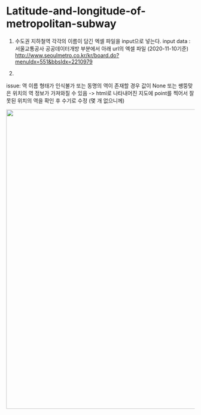# Latitude-and-longitude-of-metropolitan-subway
1. 수도권 지하철역 각각의 이름이 담긴 엑셀 파일을 input으로 넣는다.
input data : 서울교통공사 공공데이터개방 부분에서 아래 url의 엑셀 파일 (2020-11-10기준)
http://www.seoulmetro.co.kr/kr/board.do?menuIdx=551&bbsIdx=2210979

2. 

issue: 역 이름 형태가 인식불가 또는 동명의 역이 존재할 경우 값이 None 또는 쌩뚱맞은 위치의 역 정보가 가져와질 수 있음
-> html로 나타내어진 지도에 point를 찍어서 잘못된 위치의 역을 확인 후 수기로 수정 (몇 개 없으니께)

<img width="800" src="https://user-images.githubusercontent.com/57093610/103170791-72953580-488a-11eb-9d8e-f46aba529747.PNG">
